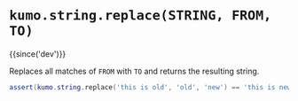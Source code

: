# `kumo.string.replace(STRING, FROM, TO)`

{{since('dev')}}

Replaces all matches of `FROM` with `TO` and returns the resulting string.

```lua
assert(kumo.string.replace('this is old', 'old', 'new') == 'this is new')
```

